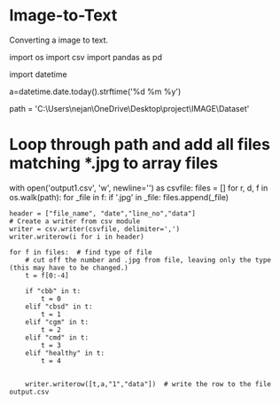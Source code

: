 # Image-to-Text
Converting a image to text. 

import os
import csv
import pandas as pd 


import datetime 
 
a=datetime.date.today().strftime('%d %m %y') 


path = 'C:\Users\nejan\OneDrive\Desktop\project\IMAGE\Dataset'


# Loop through path and add all files matching *.jpg to array files
with open('output1.csv', 'w', newline='') as csvfile:
    files = []
    for r, d, f in os.walk(path):
        for _file in f:
            if '.jpg' in _file:
                files.append(_file)

    header = ["file_name", "date","line_no","data"]
    # Create a writer from csv module
    writer = csv.writer(csvfile, delimiter=',')
    writer.writerow(i for i in header)

    for f in files:  # find type of file
        # cut off the number and .jpg from file, leaving only the type (this may have to be changed.)
        t = f[0:-4]

        if "cbb" in t:
            t = 0
        elif "cbsd" in t:
            t = 1
        elif "cgm" in t:
            t = 2
        elif "cmd" in t:
            t = 3
        elif "healthy" in t:
            t = 4
        
             
        writer.writerow([t,a,"1","data"])  # write the row to the file output.csv
